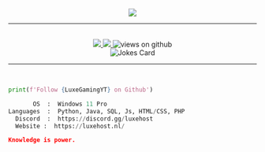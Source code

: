 <br>
<div align="center">

<a href="https://discord.com/users/148371036419653633/">
    <img align="center" src="https://discord.c99.nl/widget/theme-4/148371036419653633.png">
</a>

<br>

***

<br>

<a href="https://discord.gg/luxehost" target="_blank">
    <img src="https://img.shields.io/badge/Discord-7289DA?style=for-the-badge&logo=discord&logoColor=white" target="_blank">
</a> 
<a href = "mailto:info@luxehost.nl">
    <img src="https://img.shields.io/badge/-Gmail-%23333?style=for-the-badge&logo=gmail&logoColor=white" target="_blank">
</a>
<img src="https://komarev.com/ghpvc/?username=LuxeGamingYT&label=Views&color=brightgreen&style=flat-square" alt="views on github" />

<br>

<img src="https://readme-jokes.vercel.app/api" alt="Jokes Card" />

</div>

 ***
 <br>

```python
print(f'Follow {LuxeGamingYT} on Github')
```

```python
       OS  :  Windows 11 Pro
Languages  :  Python, Java, SQL, Js, HTML/CSS, PHP
  Discord  :  https://discord.gg/luxehost
  Website :  https://luxehost.nl/
```

```json
Knowledge is power.
```
